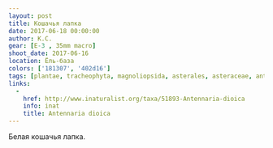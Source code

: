 ```yaml
---
layout: post
title: Кошачья лапка
date: 2017-06-18 00:00:00
author: К.С.
gear: [E-3 , 35mm macro]
shoot_date: 2017-06-16
location: Ёль-база
colors: ['181307', '402d16']
tags: [plantae, tracheophyta, magnoliopsida, asterales, asteraceae, antennaria, antennaria dioica]
links:
  -
    href: http://www.inaturalist.org/taxa/51893-Antennaria-dioica
    info: inat
    title: Antennaria dioica
---
```

Белая кошачья лапка.
